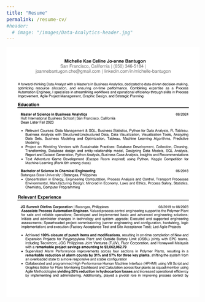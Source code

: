 ```yaml
---
title: "Resume"
permalink: /resume-cv/
#header:
  # image: "/images/Data-Analytics-header.jpg"
---
```


![MKCJEB](/images/resume_mbantugon.png)

